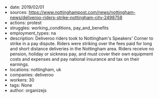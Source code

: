 - date: 2019/02/01
- sources: https://www.nottinghampost.com/news/nottingham-news/deliveroo-riders-strike-nottingham-city-2498758
- actions: protest
- struggles: working_conditions, pay_and_benefits
- employment_types: na
- description: Deliveroo riders took to Nottingham's Speakers' Corner to strike in a pay dispute. Riders were striking over the fees paid for long and short distance deliveries in the Nottingham area. Riders receive no pension, holiday or sickness pay, and must cover their own equipment costs and expenses and pay national insurance and tax on their earnings.
- locations: nottingham, uk
- companies: deliveroo
- workers: 30
- tags: None
- author: organizejs
